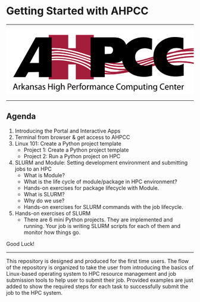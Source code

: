 # Getting Started with AHPCC

---------

<img src="images/ahpcc-logo.png">

------

## Agenda
1. Introducing the Portal and Interactive Apps
2. Terminal from browser & get access to AHPCC
3. Linux 101: Create a Python project template
   + Project 1: Create a Python project template
   + Project 2: Run a Python project on HPC
4. SLURM and Module: Setting development environment and submitting jobs to an HPC
    + What is Module?
    + What is the life cycle of module/package in HPC environment?
    + Hands-on exercises for package lifecycle with Module.
    + What is SLURM?
    + Why do we use?
    + Hands-on exercises for SLURM commands with the job lifecycle.
5. Hands-on exercises of SLURM
    + There are 6 mini Python projects. They are implemented and running. Your job is writing SLURM scripts for each of them and monitor how things go.
   
Good Luck!

-----

This repository is designed and produced for the first time users. The flow of the repository is organized to take the user from introducing the basics of Linux-based operating system to HPC resource management and job submission tools to help user to submit their job. Provided examples are just added to show the required steps for each task to successfully submit the job to the HPC system.

